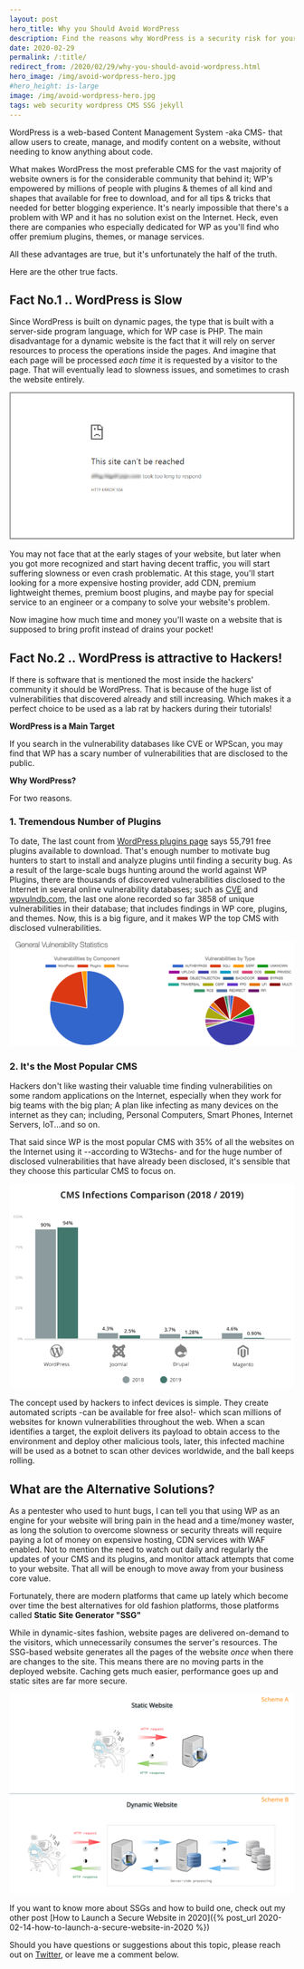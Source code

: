 ```yaml
---
layout: post
hero_title: Why you Should Avoid WordPress
description: Find the reasons why WordPress is a security risk for your website.
date: 2020-02-29
permalink: /:title/
redirect_from: /2020/02/29/why-you-should-avoid-wordpress.html
hero_image: /img/avoid-wordpress-hero.jpg
#hero_height: is-large
image: /img/avoid-wordpress-hero.jpg
tags: web security wordpress CMS SSG jekyll
---
```


WordPress is a web-based Content Management System -aka CMS- that allow users to create, manage, and modify content on a website, without needing to know anything about code. 

What makes WordPress the most preferable CMS for the vast majority of website owners is for the considerable community that behind it; WP's empowered by millions of people with plugins & themes of all kind and shapes that available for free to download, and for all tips & tricks that needed for better blogging experience. It's nearly impossible that there's a problem with WP and it has no solution exist on the Internet. Heck, even there are companies who especially dedicated for WP as you'll find who offer premium plugins, themes, or manage services.

All these advantages are true, but it's unfortunately the half of the truth.

Here are the other true facts.


## Fact No.1 .. WordPress is Slow

Since WordPress is built on dynamic pages, the type that is built with a server-side program language, which for WP case is PHP. The main disadvantage for a dynamic website is the fact that it will rely on server resources to process the operations inside the pages. And imagine that each page will be processed *each time* it is requested by a visitor to the page. That will eventually lead to slowness issues, and sometimes to crash the website entirely.

![WordPress crash with 504 gateway time-out error](/img/posts/wordpress-crash-504-gateway-time-out-error.png)

You may not face that at the early stages of your website, but later when you got more recognized and start having decent traffic, you will start suffering slowness or even crash problematic. At this stage, you'll start looking for a more expensive hosting provider, add CDN, premium lightweight themes, premium boost plugins, and maybe pay for special service to an engineer or a company to solve your website's problem. 

Now imagine how much time and money you'll waste on a website that is supposed to bring profit instead of drains your pocket!


## Fact No.2 .. WordPress is attractive to Hackers! 

If there is software that is mentioned the most inside the hackers' community it should be WordPress. That is because of the huge list of vulnerabilities that discovered already and still increasing. Which makes it a perfect choice to be used as a lab rat by hackers during their tutorials!


**WordPress is a Main Target**

If you search in the vulnerability databases like CVE or WPScan, you may find that WP has a scary number of vulnerabilities that are disclosed to the public.

**Why WordPress?**

For two reasons.

### 1. Tremendous Number of Plugins

To date, The last count from [WordPress plugins page](https://wordpress.org/plugins/) says 55,791 free plugins available to download. That's enough number to motivate bug hunters to start to install and analyze plugins until finding a security bug. As a result of the large-scale bugs hunting around the world against WP Plugins, there are thousands of discovered vulnerabilities disclosed to the Internet in several online vulnerability databases; such as [CVE](https://www.cvedetails.com/) and [wpvulndb.com](https://wpvulndb.com/plugins), the last one alone recorded so far 3858 of unique vulnerabilities in their database; that includes findings in WP core, plugins, and themes. Now, this is a big figure, and it makes WP the top CMS with disclosed vulnerabilities.

![WordPress Vulnerabilities](/img/posts/wordpress-vulnerabilities.png)


### 2. It's the Most Popular CMS

Hackers don't like wasting their valuable time finding vulnerabilities on some random applications on the Internet, especially when they work for big teams with the big plan; A plan like infecting as many devices on the internet as they can; including, Personal Computers, Smart Phones, Internet Servers, IoT...and so on.

That said since WP is the most popular CMS with 35% of all the websites on the Internet using it --according to W3techs- and for the huge number of disclosed vulnerabilities that have already been disclosed, it's sensible that they choose this particular CMS to focus on.

![CMS Infections 2018-2019](/img/posts/cms-infections.png)

The concept used by hackers to infect devices is simple. They create automated scripts -can be available for free also!- which scan millions of websites for known vulnerabilities throughout the web. When a scan identifies a target, the exploit delivers its payload to obtain access to the environment and deploy other malicious tools, later, this infected machine will be used as a botnet to scan other devices worldwide, and the ball keeps rolling.


## What are the Alternative Solutions?

As a pentester who used to hunt bugs, I can tell you that using WP as an engine for your website will bring pain in the head and a time/money waster, as long the solution to overcome slowness or security threats will require paying a lot of money on expensive hosting, CDN services with WAF enabled. Not to mention the need to watch out daily and regularly the updates of your CMS and its plugins, and monitor attack attempts that come to your website. That all will be enough to move away from your business core value.

Fortunately, there are modern platforms that came up lately which become over time the best alternatives for old fashion platforms, those platforms called **Static Site Generator "SSG"**

While in dynamic-sites fashion, website pages are delivered on-demand to the visitors, which unnecessarily consumes the server's resources. The SSG-based website generates all the pages of the website *once* when there are changes to the site. This means there are no moving parts in the deployed website. Caching gets much easier, performance goes up and static sites are far more secure. 

![Static Sites vs Dynamic Sites](/img/posts/dynamic-x-static.png)


If you want to know more about SSGs and how to build one, check out my other post [How to Launch a Secure Website in 2020]({% post_url 2020-02-14-how-to-launch-a-secure-website-in-2020 %})

Should you have questions or suggestions about this topic, please reach out on [Twitter](https://www.twitter.com/tariqhawis), or leave me a comment below.
